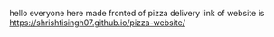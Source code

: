 hello everyone here made fronted of pizza delivery
link of website is 
https://shrishtisingh07.github.io/pizza-website/

